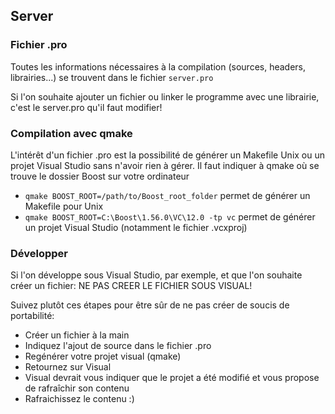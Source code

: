 ## Server


### Fichier .pro

Toutes les informations nécessaires à la compilation (sources, headers, librairies...) se trouvent dans le fichier `server.pro`

Si l'on souhaite ajouter un fichier ou linker le programme avec une librairie, c'est le server.pro qu'il faut modifier!


### Compilation avec qmake

L'intérêt d'un fichier .pro est la possibilité de générer un Makefile Unix ou un projet Visual Studio sans n'avoir rien à gérer.
Il faut indiquer à qmake où se trouve le dossier Boost sur votre ordinateur

* `qmake BOOST_ROOT=/path/to/Boost_root_folder` permet de générer un Makefile pour Unix
* `qmake BOOST_ROOT=C:\Boost\1.56.0\VC\12.0 -tp vc` permet de générer un projet Visual Studio (notamment le fichier .vcxproj)


### Développer

Si l'on développe sous Visual Studio, par exemple, et que l'on souhaite créer un fichier: NE PAS CREER LE FICHIER SOUS VISUAL!

Suivez plutôt ces étapes pour être sûr de ne pas créer de soucis de portabilité:

* Créer un fichier à la main
* Indiquez l'ajout de source dans le fichier .pro
* Regénérer votre projet visual (qmake)
* Retournez sur Visual
* Visual devrait vous indiquer que le projet a été modifié et vous propose de rafraîchir son contenu
* Rafraichissez le contenu :)
